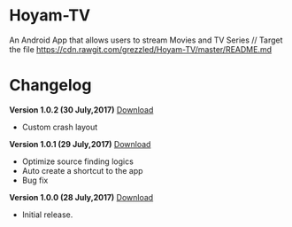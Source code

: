 # Hoyam-TV
An Android App that allows users to stream Movies and TV Series 
// Target the file 
https://cdn.rawgit.com/grezzled/Hoyam-TV/master/README.md

# Changelog

**Version 1.0.2 (30 July,2017)** [Download](https://cdn.rawgit.com/grezzled/Hoyam-TV/48ab139c/Releases/Hoyam%20TV%20-%20V1.0.2.apk)
* Custom crash layout  

**Version 1.0.1 (29 July,2017)** [Download](https://cdn.rawgit.com/grezzled/Hoyam-TV/2bf49506/Hoyam%20TV%20-%20V1.0.1.apk)
* Optimize source finding logics 
* Auto create a shortcut to the app 
* Bug fix 

**Version 1.0.0 (28 July,2017)** [Download](https://cdn.rawgit.com/grezzled/Hoyam-TV/1a8aa12a/Hoyam%20TV%20-%20V01.apk)
* Initial release.

